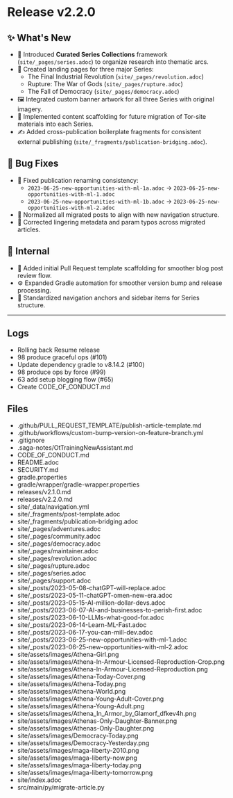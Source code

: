 # Release v2.2.0

## ✨ What's New

- 🚀 Introduced **Curated Series Collections** framework (`site/_pages/series.adoc`) to organize research into thematic arcs.
- 🎯 Created landing pages for three major Series:
    - The Final Industrial Revolution (`site/_pages/revolution.adoc`)
    - Rupture: The War of Gods (`site/_pages/rupture.adoc`)
    - The Fall of Democracy (`site/_pages/democracy.adoc`)
- 🖼 Integrated custom banner artwork for all three Series with original imagery.
- 📑 Implemented content scaffolding for future migration of Tor-site materials into each Series.
- ✍ Added cross-publication boilerplate fragments for consistent external publishing (`site/_fragments/publication-bridging.adoc`).

## 🐛 Bug Fixes

- 🔧 Fixed publication renaming consistency:
    - `2023-06-25-new-opportunities-with-ml-1a.adoc` → `2023-06-25-new-opportunities-with-ml-1.adoc`
    - `2023-06-25-new-opportunities-with-ml-1b.adoc` → `2023-06-25-new-opportunities-with-ml-2.adoc`
- 🔧 Normalized all migrated posts to align with new navigation structure.
- 🔧 Corrected lingering metadata and param typos across migrated articles.

## 🔬 Internal

- 🧰 Added initial Pull Request template scaffolding for smoother blog post review flow.
- ⚙ Expanded Gradle automation for smoother version bump and release processing.
- 📝 Standardized navigation anchors and sidebar items for Series structure.

---
## Logs

- Rolling back Resume release
- 98 produce graceful ops (#101)
- Update dependency gradle to v8.14.2 (#100)
- 98 produce ops by force (#99)
- 63 add setup blogging flow (#65)
- Create CODE_OF_CONDUCT.md

## Files

- .github/PULL_REQUEST_TEMPLATE/publish-article-template.md
- .github/workflows/custom-bump-version-on-feature-branch.yml
- .gitignore
- .saga-notes/OtTrainingNewAssistant.md
- CODE_OF_CONDUCT.md
- README.adoc
- SECURITY.md
- gradle.properties
- gradle/wrapper/gradle-wrapper.properties
- releases/v2.1.0.md
- releases/v2.2.0.md
- site/_data/navigation.yml
- site/_fragments/post-template.adoc
- site/_fragments/publication-bridging.adoc
- site/_pages/adventures.adoc
- site/_pages/community.adoc
- site/_pages/democracy.adoc
- site/_pages/maintainer.adoc
- site/_pages/revolution.adoc
- site/_pages/rupture.adoc
- site/_pages/series.adoc
- site/_pages/support.adoc
- site/_posts/2023-05-08-chatGPT-will-replace.adoc
- site/_posts/2023-05-11-chatGPT-omen-new-era.adoc
- site/_posts/2023-05-15-AI-million-dollar-devs.adoc
- site/_posts/2023-06-07-AI-and-businesses-to-perish-first.adoc
- site/_posts/2023-06-10-LLMs-what-good-for.adoc
- site/_posts/2023-06-14-Learn-ML-Fast.adoc
- site/_posts/2023-06-17-you-can-mill-dev.adoc
- site/_posts/2023-06-25-new-opportunities-with-ml-1.adoc
- site/_posts/2023-06-25-new-opportunities-with-ml-2.adoc
- site/assets/images/Athena-Girl.png
- site/assets/images/Athena-In-Armour-Licensed-Reproduction-Crop.png
- site/assets/images/Athena-In-Armour-Licensed-Reproduction.png
- site/assets/images/Athena-Today-Cover.png
- site/assets/images/Athena-Today.png
- site/assets/images/Athena-World.png
- site/assets/images/Athena-Young-Adult-Cover.png
- site/assets/images/Athena-Young-Adult.png
- site/assets/images/Athena_In_Armor_by_Glamorf_dfkev4h.png
- site/assets/images/Athenas-Only-Daughter-Banner.png
- site/assets/images/Athenas-Only-Daughter.png
- site/assets/images/Democracy-Today.png
- site/assets/images/Democracy-Yesterday.png
- site/assets/images/maga-liberty-2010.png
- site/assets/images/maga-liberty-now.png
- site/assets/images/maga-liberty-today.png
- site/assets/images/maga-liberty-tomorrow.png
- site/index.adoc
- src/main/py/migrate-article.py
